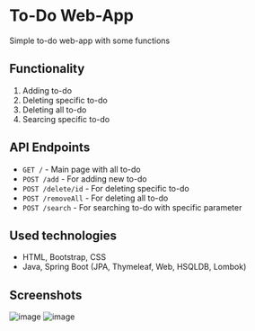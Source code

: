 # To-Do Web-App
Simple to-do web-app with some functions

## Functionality
1. Adding to-do
2. Deleting specific to-do
3. Deleting all to-do
4. Searcing specific to-do

## API Endpoints
- `GET /` - Main page with all to-do
- `POST /add` - For adding new to-do
- `POST /delete/id` - For deleting specific to-do
- `POST /removeAll` - For deleting all to-do
- `POST /search` - For searching to-do with specific parameter

## Used technologies
- HTML, Bootstrap, CSS
- Java, Spring Boot (JPA, Thymeleaf, Web, HSQLDB, Lombok)

## Screenshots
![image](https://github.com/user-attachments/assets/191c5987-328e-41c3-b5f8-613e74aed6be)
![image](https://github.com/user-attachments/assets/ee4764f1-4eee-456b-a82f-c53e512a56f2)
